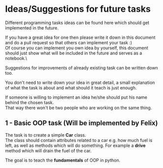 # Ideas/Suggestions for future tasks
Different programming tasks ideas can be found here which should get implemented in the future.

If you have a great idea for one then please write it down in this document and do a pull request so that others can implement your task :)\
Of course you can implement you own idea by yourself, this document should just show what will be included in the future and serves as a notebook.\

Suggestions for improvements of already existing task can be written down too.

You don't need to write down your idea in great detail, a small explanation of what the task is about and what should it teach is just enough.

If someone is willing to implement an idea he/she should put his name behind the chosen task.\
That way there won't be two people who are working on the same thing.

## 1 - Basic OOP task (Will be implemented by Felix)
The task is to create a simple **Car** class.\
The class should contain attributes related to a car e.g. how much fuel is left, as well as methods which will do something. For example a **drive** method which will drain the fuel of the car.

The goal is to teach the **fundamentals** of OOP in python.

